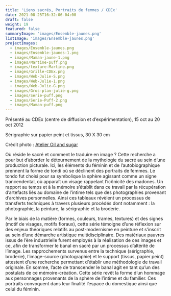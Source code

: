 ```yaml
---
title: 'Liens sacrés, Portraits de femmes / CDEx'
date: 2021-08-25T16:32:06-04:00
draft: false
weight: 19
featured: false
summaryImage: 'images/Ensemble-jaunes.png'
listImage: 'images/Ensemble-jaunes.png'
projectImages:
  - images/Ensemble-jaunes.png
  - images/Ensemble-jaunes-1.png
  - images/Maman-jaune-1.png
  - images/Martine-puff.png
  - images/texture-Martine.png
  - images/Grille-CDEx.png
  - images/Web-Julie-S.png
  - images/Web-Julie-1.png
  - images/Web-Julie-G.png
  - images/Gros-plan-julie-g.png
  - images/Serie-puff.png
  - images/Serie-Puff-2.png
  - images/Maman-puff.png
---
```


Présenté au CDEx (centre de diffusion et d&rsquo;expérimentation), 15 oct au 20 oct 2012

Sérigraphie sur papier peint et tissus, 30 X 30 cm

Crédit photo : [Atelier Oil and sugar](http://oilandsugar.com)

Où réside le sacré et comment le traduire en image ? Cette recherche a pour but d&rsquo;aborder le détournement de la mythologie du sacré au sein d&rsquo;une production picturale. Ici, les éléments du féminin et de l&rsquo;autobiographique prennent la forme de tondi où se déclinent des portraits de femmes. Le tondo fut choisi pour sa symbolique la sphère agissant comme un signe trancendental, où apparaît un visage rappelant l&rsquo;icônicité des madones. Un rapport au temps et à la mémoire s&rsquo;établit dans ce travail par la récupération d&rsquo;artefacts liés au domaine de l&rsquo;intime tels que des photographies provenant d&rsquo;archives personnelles. Ainsi ces tableaux révèlent un processus de transferts techniques à travers plusieurs procédés dont notamment : la photographie, la peinture, la sérigraphie et la broderie.

Par le biais de la matière (formes, couleurs, trames, textures) et des signes (motif de visages, motifs floraux), cette série témoigne d&rsquo;une réflexion sur des enjeux théoriques relatifs au post-modernisme en peinture et s&rsquo;inscrit au sein d&rsquo;une démarche artistique multidisciplinaire. Des matériaux pauvres issus de l&rsquo;ère industrielle furent employés à la réalisation de ces images et ce, afin de transformer le banal en sacré par un processus d&rsquo;altérité de l&rsquo;image. Les rapprochements survenus entre la technique (sérigraphie, broderie), l&rsquo;image-source (photographie) et le support (tissus, papier peint) attestent d&rsquo;une recherche permettant d&rsquo;établir une méthodologie de travail originale. En somme, l&rsquo;acte de transcender le banal agit en tant qu&rsquo;un des postulats de ce mémoire-création. Cette série revêt la forme d&rsquo;un hommage aux personnages provenants de la sphère de l&rsquo;intime et du familier. Ces portraits convoquent dans leur finalité l&rsquo;espace du domestique ainsi que celui du féminin.
